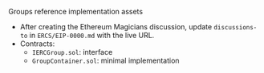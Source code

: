 Groups reference implementation assets

- After creating the Ethereum Magicians discussion, update `discussions-to` in `ERCS/EIP-0000.md` with the live URL.
- Contracts:
  - `IERCGroup.sol`: interface
  - `GroupContainer.sol`: minimal implementation


